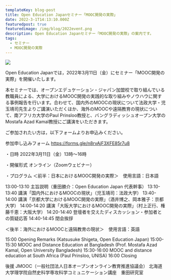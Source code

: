 ```yaml
---
templateKey: blog-post
title: Open Education Japanセミナー「MOOC開発の実際」
date: 2022-3-1T14:13:10.000Z
featuredpost: true
featuredimage: /img/blog/2022event.png
description: Open Education Japanセミナー「MOOC開発の実際」の案内です。
tags:
  - セミナー
  - MOOC開発の実際
---
```

![](/img/blog/2022event.png)

Open Education Japanでは，2022年3月11日（金）にセミナー「MOOC開発の実際」を開催いたします。

本セミナーでは、オープンエデュケーション・ジャパン加盟校で取り組んでいる教職員による、大学におけるMOOC開発の実践的な取り組みやノウハウに関する事例報告を行います。合わせて、国内外のMOOCの現状について法政大学・児玉靖司先生よりご講演いただくほか、海外のMOOCや遠隔教育の現状について、南アフリカ大学のPaul Prinsloo教授と、バングラディッシュオープン大学のMostafa Azad Kamal教授にご講演をいただきます。

ご参加されたい方は，以下フォームよりお申込みください。

参加申し込みフォーム
https://forms.gle/n8rvAjF3XFE85r7u8

・日時
2022年3月11日（金）13時〜16時

・開催形式
オンライン（Zoomウェビナー）

・プログラム
＜前半：日本におけるMOOC開発の実際＞　使用言語：日本語

13:00-13:10  主旨説明（重田勝介：Open Education Japan 代表幹事）
13:10-13:40  講演「国内外におけるMOOCの現状」（児玉靖司：法政大学）
13:40-14:00  講演「京都大学におけるMOOC開発の実際」（酒井博之、岡本雅子：京都大学）
14:00-14:20  講演「大阪大学におけるMOOC開発の実際」（村上正行、権藤千恵：大阪大学）
14:20-14:40  登壇者を交えたディスカッション・参加者との質疑応答
14:40-14:45  閉会挨拶

＜後半：海外におけるMOOCと遠隔教育の現状＞　使用言語：英語

15:00  Opening Remarks (Katsusuke Shigeta, Open Education Japan)
15:00-15:30 MOOC and Distance Education at Bangladesh (Prof. Mostafa Azad Kamal, Open University Bangladesh)
15:30-16:00 MOOC and distance education at South Africa (Paul Prinsloo, UNISA)
16:00 Closing


後援
JMOOC（一般社団法人日本オープンオンライン教育推進協議会）
北海道大学理学院自然史科学専攻科学コミュニケーション講座　重田研究室
